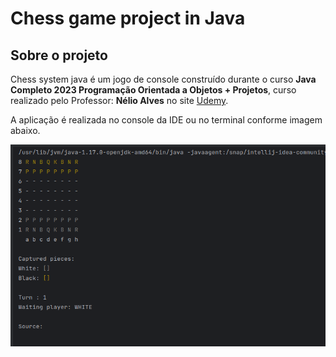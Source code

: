 # Chess game project in Java

## Sobre o projeto

Chess system java é um jogo de console construído durante o curso **Java Completo 2023 Programação Orientada a Objetos + Projetos**, curso realizado pelo Professor: **Nélio Alves** no site [Udemy](https://www.udemy.com/course/java-curso-completo/).

A aplicação é realizada no console da IDE ou no terminal conforme imagem abaixo.

![Partida de Xadrez no terminal do Intellij IDE](https://github.com/walterdevreis/chess-system-java/blob/main/src/img/partida-de-xadrez.png)




